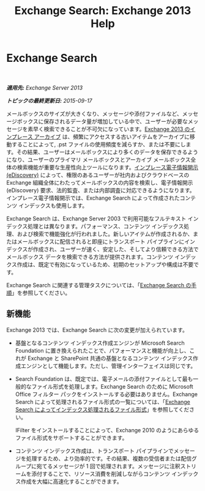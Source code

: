 ﻿---
title: 'Exchange Search: Exchange 2013 Help'
TOCTitle: Exchange Search
ms:assetid: 967e2a13-4e54-486a-ac22-08768674abbb
ms:mtpsurl: https://technet.microsoft.com/ja-jp/library/Bb232132(v=EXCHG.150)
ms:contentKeyID: 52057849
ms.date: 04/24/2018
mtps_version: v=EXCHG.150
ms.translationtype: HT
---

# Exchange Search

 

_**適用先:** Exchange Server 2013_

_**トピックの最終更新日:** 2015-09-17_

メールボックスのサイズが大きくなり、メッセージや添付ファイルなど、メッセージボックスに保存されるデータ量が増加している中で、ユーザーが必要なメッセージを素早く検索できることが不可欠になっています。[Exchange 2013 のインプレース アーカイブ](in-place-archiving-in-exchange-2013-exchange-2013-help.md) は、頻繁にアクセスする古いアイテムをアーカイブに移動することによって, .pst ファイルの使用頻度を減らすか、または不要にします。その結果、ユーザーはメールボックスにより多くのデータを保存できるようになり、ユーザーのプライマリ メールボックスとアーカイブ メールボックス全体の検索機能が重要な生産性向上ツールになります。[インプレース電子情報開示 (eDiscovery)](in-place-ediscovery-exchange-2013-help.md) によって、権限のあるユーザーが社内およびクラウドベースの Exchange 組織全体にわたってメールボックスの内容を検索し、電子情報開示 (eDiscovery) 要求、法的監査、または内部調査に対応できるようになります。インプレース電子情報開示では、Exchange Search によって作成されたコンテンツ インデックスも使用します。

Exchange Search は、Exchange Server 2003 で利用可能なフルテキスト インデックス処理とは異なります。パフォーマンス、コンテンツ インデックス処理、および検索で機能強化が行われました。新しいアイテムが作成されるか、またはメールボックスに配信されると即座にトランスポート パイプラインにインデックスが作成され、ユーザーが速く、安定した、そしてより信頼できる方法でメールボックス データを検索できる方法が提供されます。コンテンツ インデックス作成は、既定で有効になっているため、初期のセットアップや構成は不要です。

Exchange Search に関連する管理タスクについては、「[Exchange Search の手順](exchange-search-procedures-exchange-2013-help.md)」を参照してください。

## 新機能

Exchange 2013 では、Exchange Search に次の変更が加えられています。

  - 基盤となるコンテンツ インデックス作成エンジンが Microsoft Search Foundation に置き換えられたことで、パフォーマンスと機能が向上し、これが Exchange と SharePoint 共通の基盤となるコンテンツ インデックス作成エンジンとして機能します。ただし、管理インターフェイスは同じです。

  - Search Foundation は、既定では、電子メールの添付ファイルとして最も一般的なファイル形式を処理します。Exchange Search のために Microsoft Office フィルター パックをインストールする必要はありません。Exchange Search によって処理されるファイル形式の一覧については、「[Exchange Search によってインデックス処理されるファイル形式](file-formats-indexed-by-exchange-search-exchange-2013-help.md)」を参照してください。
    
    IFilter をインストールすることによって、Exchange 2010 のようにあらゆるファイル形式をサポートすることができます。

  - コンテンツ インデックス作成は、トランスポート パイプラインでメッセージを処理するため、より効率的です。その結果、複数の受信者または配信グループに宛てるメッセージが 1 回で処理されます。メッセージに注釈ストリームを添付することで、リソース消費を削減しながらコンテンツ インデックス作成を大幅に高速化することができます。


